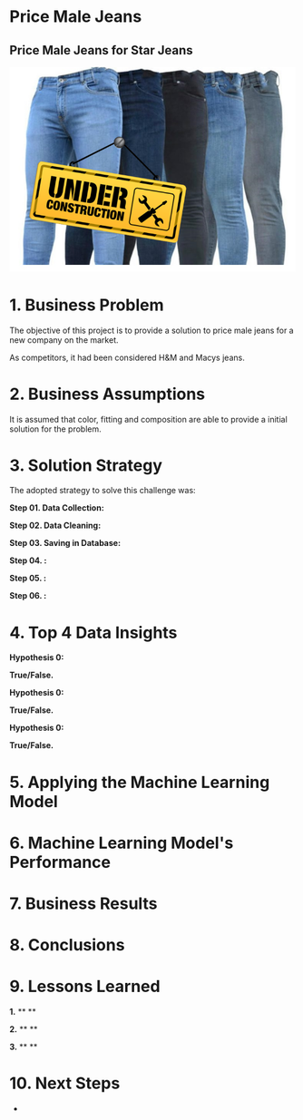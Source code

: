 # Price Male Jeans

## Price Male Jeans for Star Jeans

<p align='center'>
    <img src='img/img_banner.png'<
</p>

# 1. Business Problem
The objective of this project is to provide a solution to price male jeans for a new company on the market.

As competitors, it had been considered H&M and Macys jeans.

# 2. Business Assumptions
It is assumed that color, fitting and composition are able to provide a initial solution for the problem.


# 3. Solution Strategy

The adopted strategy to solve this challenge was:

**Step 01. Data Collection:** 

**Step 02. Data Cleaning:** 

**Step 03. Saving in Database:** 

**Step 04. :**

**Step 05. :**

**Step 06. :**


# 4. Top 4 Data Insights

**Hypothesis 0:** 

**True/False.** 

**Hypothesis 0:** 

**True/False.** 

**Hypothesis 0:** 

**True/False.** 


# 5. Applying the Machine Learning Model


# 6. Machine Learning Model's Performance


# 7. Business Results


# 8. Conclusions



# 9. Lessons Learned
 
 **1.** ** ** 

 **2.** ** **

 **3.** ** ** 

# 10. Next Steps
- 
